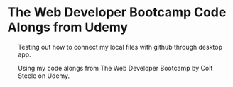 # The Web Developer Bootcamp Code Alongs from Udemy
<ul> Testing out how to connect my local files with github through desktop app.</ul>
<ul> Using my code alongs from The Web Developer Bootcamp by Colt Steele on Udemy.</ul>
